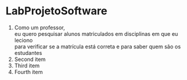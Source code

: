 # LabProjetoSoftware

<ol>
  <li>
    Como um professor, <br>
    eu quero pesquisar alunos matriculados em disciplinas em que eu leciono <br>
    para verificar se a matrícula está correta e para saber quem são os estudantes
  </li>
  <li>Second item</li>
  <li>Third item</li>
  <li>Fourth item</li>
</ol>